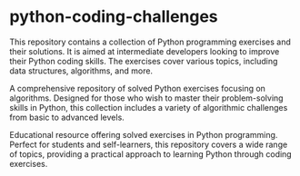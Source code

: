 # python-coding-challenges

This repository contains a collection of Python programming exercises and their solutions. It is aimed at intermediate developers looking to improve their Python coding skills. The exercises cover various topics, including data structures, algorithms, and more.

A comprehensive repository of solved Python exercises focusing on algorithms. Designed for those who wish to master their problem-solving skills in Python, this collection includes a variety of algorithmic challenges from basic to advanced levels.

Educational resource offering solved exercises in Python programming. Perfect for students and self-learners, this repository covers a wide range of topics, providing a practical approach to learning Python through coding exercises.

